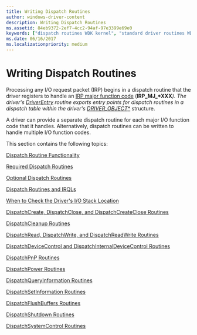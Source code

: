```yaml
---
title: Writing Dispatch Routines
author: windows-driver-content
description: Writing Dispatch Routines
ms.assetid: 84eb9372-2ef7-4cc2-94af-97e3399e69e0
keywords: ["dispatch routines WDK kernel", "standard driver routines WDK kernel , dispatch routines", "driver routines WDK kernel , dispatch routines", "routines WDK kernel , dispatch routines", "system-space memory allocations WDK kernel", "system resource storage WDK kernel", "storing system resources", "dispatch routines WDK kernel , about dispatch routines", "IRPs WDK kernel , dispatch routines", "multiple I/O function codes WDK kernel", "IRP major function codes WDK kernel", "major function codes WDK kernel", "function codes WDK kernel"]
ms.date: 06/16/2017
ms.localizationpriority: medium
---
```


# Writing Dispatch Routines





Processing any I/O request packet (IRP) begins in a dispatch routine that the driver registers to handle an [IRP major function code](https://msdn.microsoft.com/library/windows/hardware/ff550710) (<strong>IRP\_MJ\_*XXX</strong><em>). The driver's [</em>*DriverEntry*<em>](<https://msdn.microsoft.com/library/windows/hardware/ff544113>) routine exports entry points for dispatch routines in a dispatch table within the driver's [</em>*DRIVER\_OBJECT**](<https://msdn.microsoft.com/library/windows/hardware/ff544174>) structure.

A driver can provide a separate dispatch routine for each major I/O function code that it handles. Alternatively, dispatch routines can be written to handle multiple I/O function codes.

This section contains the following topics:

[Dispatch Routine Functionality](dispatch-routine-functionality.md)

[Required Dispatch Routines](required-dispatch-routines.md)

[Optional Dispatch Routines](optional-dispatch-routines.md)

[Dispatch Routines and IRQLs](dispatch-routines-and-irqls.md)

[When to Check the Driver's I/O Stack Location](when-to-check-the-driver-s-i-o-stack-location.md)

[DispatchCreate, DispatchClose, and DispatchCreateClose Routines](dispatchcreate--dispatchclose--and-dispatchcreateclose-routines.md)

[DispatchCleanup Routines](dispatchcleanup-routines.md)

[DispatchRead, DispatchWrite, and DispatchReadWrite Routines](dispatchread--dispatchwrite--and-dispatchreadwrite-routines.md)

[DispatchDeviceControl and DispatchInternalDeviceControl Routines](dispatchdevicecontrol-and-dispatchinternaldevicecontrol-routines.md)

[DispatchPnP Routines](dispatchpnp-routines.md)

[DispatchPower Routines](dispatchpower-routines.md)

[DispatchQueryInformation Routines](dispatchqueryinformation-routines.md)

[DispatchSetInformation Routines](dispatchsetinformation-routines.md)

[DispatchFlushBuffers Routines](dispatchflushbuffers-routines.md)

[DispatchShutdown Routines](dispatchshutdown-routines.md)

[DispatchSystemControl Routines](dispatchsystemcontrol-routines.md)

 

 




